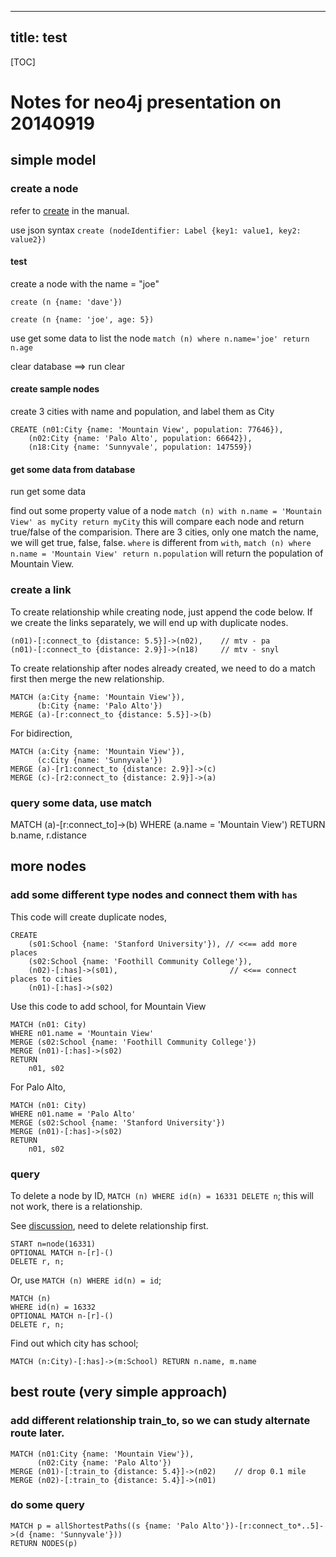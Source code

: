 
---

title: test
---


[TOC]


# Notes for neo4j presentation on 20140919

## simple model
### create a node

refer to [create](http://docs.neo4j.org/chunked/stable/query-create.html) in the manual.

use json syntax `create (nodeIdentifier: Label {key1: value1, key2: value2})`

#### test
create a node with the name = "joe"

`create (n {name: 'dave'})`

`create (n {name: 'joe', age: 5})`

use get some data to list the node
`match (n) where n.name='joe' return n.age`

clear database ==> run clear 

#### create sample nodes

create 3 cities with name and population, and label them as City

```
CREATE (n01:City {name: 'Mountain View', population: 77646}),
    (n02:City {name: 'Palo Alto', population: 66642}),
    (n18:City {name: 'Sunnyvale', population: 147559})
```
#### get some data from database

run get some data

find out some property value of a node
`match (n) with n.name = 'Mountain View' as myCity return myCity` this will compare each node and return true/false of the comparision. There are 3 cities, only one match the name, we will get true, false, false. `where` is different from `with`, `match (n) where n.name = 'Mountain View' return n.population` will return the population of Mountain View. 

### create a link
To create relationship while creating node, just append the code below. If we create the links separately, we will end up with duplicate nodes.

```
(n01)-[:connect_to {distance: 5.5}]->(n02),    // mtv - pa
(n01)-[:connect_to {distance: 2.9}]->(n18)     // mtv - snyl
```
To create relationship after nodes already created, we need to do a match first then merge the new relationship.

```
MATCH (a:City {name: 'Mountain View'}),
      (b:City {name: 'Palo Alto'})
MERGE (a)-[r:connect_to {distance: 5.5}]->(b)
```
For bidirection,

```
MATCH (a:City {name: 'Mountain View'}),
      (c:City {name: 'Sunnyvale'})
MERGE (a)-[r1:connect_to {distance: 2.9}]->(c)
MERGE (c)-[r2:connect_to {distance: 2.9}]->(a) 
```

### query some data, use match
MATCH (a)-[r:connect_to]->(b)
WHERE (a.name = 'Mountain View') RETURN b.name, r.distance

## more nodes
### add some different type nodes and connect them with `has`
This code will create duplicate nodes,

```
CREATE
    (s01:School {name: 'Stanford University'}), // <<== add more places
    (s02:School {name: 'Foothill Community College'}),
    (n02)-[:has]->(s01),                    	 // <<== connect places to cities
    (n01)-[:has]->(s02)
```
Use this code to add school, for Mountain View

```
MATCH (n01: City)
WHERE n01.name = 'Mountain View' 
MERGE (s02:School {name: 'Foothill Community College'}) 
MERGE (n01)-[:has]->(s02)                    	
RETURN
	n01, s02
```
For Palo Alto,

```
MATCH (n01: City)
WHERE n01.name = 'Palo Alto' 
MERGE (s02:School {name: 'Stanford University'}) 
MERGE (n01)-[:has]->(s02)                    	
RETURN
	n01, s02
```

### query
To delete a node by ID, `MATCH (n) WHERE id(n) = 16331 DELETE n`; this will not work, there is a relationship.

See [discussion](http://stackoverflow.com/questions/19624414/delete-node-and-relationships-using-cypher-query-over-rest-api), need to delete relationship first.

```
START n=node(16331)
OPTIONAL MATCH n-[r]-()
DELETE r, n;
```

Or, use `MATCH (n) WHERE id(n) = id`;

```
MATCH (n) 
WHERE id(n) = 16332
OPTIONAL MATCH n-[r]-()
DELETE r, n;
```

Find out which city has school;

```
MATCH (n:City)-[:has]->(m:School) RETURN n.name, m.name
```
## best route (very simple approach)

### add different relationship train_to, so we can study alternate route later.

```
MATCH (n01:City {name: 'Mountain View'}),
      (n02:City {name: 'Palo Alto'})
MERGE (n01)-[:train_to {distance: 5.4}]->(n02)    // drop 0.1 mile
MERGE (n02)-[:train_to {distance: 5.4}]->(n01)
```
### do some query

```
MATCH p = allShortestPaths((s {name: 'Palo Alto'})-[r:connect_to*..5]->(d {name: 'Sunnyvale'}))
RETURN NODES(p)
```